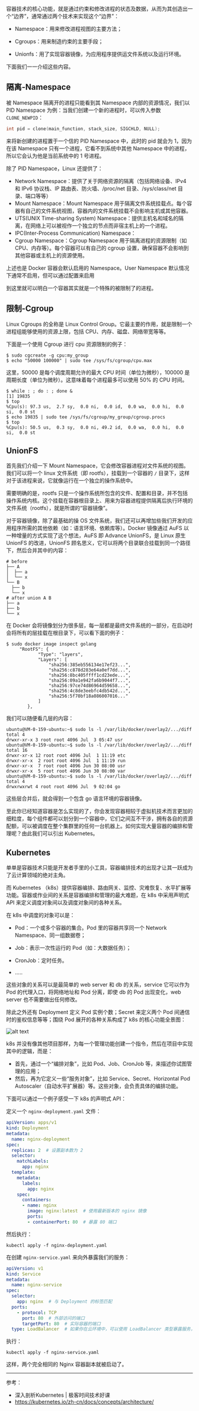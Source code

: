 
容器技术的核心功能，就是通过约束和修改进程的状态及数据，从而为其创造出一个“边界”，通常通过两个技术来实现这个“边界”：

- Namespace：用来修改进程视图的主要方法；

- Cgroups：用来制造约束的主要手段；

- Unionfs：用了实现容器镜像，为应用程序提供运文件系统以及运行环境。

下面我们一一介绍这些内容。

## 隔离-Namespace

被 Namespace 隔离开的进程只能看到其 Namespace 内部的资源情况，我们以 PID Namespace 为例：当我们创建一个新的进程时，可以传入参数 `CLONE_NEWPID`：

```c
int pid = clone(main_function, stack_size, SIGCHLD, NULL);
```
来将新创建的进程置于一个信的 PID Namespace 中，此时的 pid 就会为 1，因为在该 Namespace 只有一个进程，它看不到系统中其他 Namespace 中的进程，所以它会认为他是当前系统中的 1 号进程。

除了 PID Namespace，Linux 还提供了：

- Network Namespace：提供了关于网络资源的隔离（包括网络设备、IPv4 和 IPv6 协议栈、IP 路由表、防火墙、/proc/net 目录、/sys/class/net 目录、端口等等）
- Mount Namespace：Mount Namespace 用于隔离文件系统挂载点。每个容器有自己的文件系统视图，容器内的文件系统挂载不会影响主机或其他容器。
- UTS(UNIX Time-sharing System) Namespace：提供主机名和域名的隔离，在网络上可以被视作一个独立的节点而非宿主机上的一个进程。
- IPC(Inter-Process Communication) Namespace：
- Cgroup Namespace：Cgroup Namespace 用于隔离进程的资源限制（如 CPU、内存等）。每个容器可以有自己的 cgroup 设置，确保容器不会影响到其他容器或主机上的资源使用。

上述也是 Docker 容器会默认启用的 Namespace。User Namespace 默认情况下通常不启用，但可以通过配置来启用

到这里就可以明白一个容器其实就是一个特殊的被限制了的进程。

## 限制-Cgroup
Linux Cgroups 的全称是 Linux Control Group。它最主要的作用，就是限制一个进程组能够使用的资源上限，包括 CPU、内存、磁盘、网络带宽等等。

下面是一个使用 Cgroup 进行 cpu 资源限制的例子：

```shell
$ sudo cgcreate -g cpu:my_group
$ echo "50000 100000" | sudo tee /sys/fs/cgroup/cpu.max
```

这里，50000 是每个调度周期允许的最大 CPU 时间（单位为微秒），100000 是周期长度（单位为微秒）。这意味着每个进程最多可以使用 50% 的 CPU 时间。

```
$ while : ; do : ; done &
[1] 19835
$ top
%Cpu(s): 97.3 us,  2.7 sy,  0.0 ni,  0.0 id,  0.0 wa,  0.0 hi,  0.0 si,  0.0 st 
$ echo 19835 | sudo tee /sys/fs/cgroup/my_group/cgroup.procs
$ top
%Cpu(s): 50.5 us,  0.3 sy,  0.0 ni, 49.2 id,  0.0 wa,  0.0 hi,  0.0 si,  0.0 st 
```

## UnionFS

首先我们介绍一下 Mount Namespace，它会修改容器进程对文件系统的视图。我们可以将一个 linux 文件系统（即 rootfs），挂载到一个容器的 `/` 目录下，这样对于该进程来说，它就像运行在一个独立的操作系统中。

需要明确的是，rootfs 只是一个操作系统所包含的文件、配置和目录，并不包括操作系统内核。这个挂载在容器根目录上、用来为容器进程提供隔离后执行环境的文件系统（rootfs），就是所谓的“容器镜像”。

对于容器镜像，除了最基础的操 OS 文件系统，我们还可以再增加些我们开发的应用程序所需的其他依赖（如：语言环境、依赖库等）。Docker 镜像通过 AuFS 以一种增量的方式实现了这个想法，AuFS 即 Advance UnionFS，是 Linux 原生 UnionFS 的改进，UnionFS 顾名思义，它可以将两个目录联合挂载到同一个路径下，然后合并其中的内容：

```
# before
├── A
│  ├── a
│  └── x
└── B
  ├── b
  └── x
# after union A B
├── a
├── b
└── x
```
在 Docker 会将镜像划分为很多层，每一层都是最终文件系统的一部分，在启动时会将所有的层挂载在根目录下，可以看下面的例子：
```
$ sudo docker image inspect golang
     "RootFS": {
            "Type": "layers",
            "Layers": [
                "sha256:385eb556134e17ef23...",
                "sha256:c878d283e64a0ef7dd...",
                "sha256:8bc405ffff1cd23ede...",
                "sha256:09a1e942fa6b9044f7...",
                "sha256:97ce74d86964d59658...",
                "sha256:4c8de3eebfc4db542d...",
                "sha256:5f70bf18a086007016..."
            ]
        },
```

我们可以随便看几层的内容：

```
ubuntu@VM-0-159-ubuntu:~$ sudo ls -l /var/lib/docker/overlay2/.../diff
total 4
drwxr-xr-x 3 root root 4096 Jul  3 05:47 usr
ubuntu@VM-0-159-ubuntu:~$ sudo ls -l /var/lib/docker/overlay2/.../diff
total 16
drwxr-xr-x 12 root root 4096 Jul  1 11:19 etc
drwxr-xr-x  2 root root 4096 Jul  1 11:19 run
drwxr-xr-x  7 root root 4096 Jun 30 08:00 usr
drwxr-xr-x  5 root root 4096 Jun 30 08:00 var
ubuntu@VM-0-159-ubuntu:~$ sudo ls -l /var/lib/docker/overlay2/.../diff
total 4
drwxrwxrwt 4 root root 4096 Jul  9 02:04 go
```

这些层合并后，就会得到一个包含 go 语言环境的容器镜像。

至此你已经知道容器是怎么实现的了，你会发现容器相较于虚拟机技术而言更加的细粒度，每个组件都可以划分到一个容器中，它们之间互不干涉，拥有各自的资源配额，可以被调度在整个集群里的任何一台机器上。如何实现大量容器的编排和管理呢？由此我们可以引出 Kubernetes。

## Kubernetes

单单是容器技术只能是开发者手里的小工具，容器编排技术的出现才让其一跃成为了云计算领域的绝对主角。

而 Kubernetes （k8s）提供容器编排、路由网关、监控、灾难恢复、水平扩展等功能。容器或作业间的关系是容器编排和管理的最大难题，在 k8s 中采用声明式 API 来定义调度对象间以及调度对象间的各种关系。

在 k8s 中调度的对象可以是：

- Pod：一个或多个容器的集合。Pod 里的容器共享同一个 Network Namespace、同一组数据卷；

- Job：表示一次性运行的 Pod（如：大数据任务）；

- CronJob：定时任务。

- .....

这些对象的关系可以是最简单的 web server 和 db 的关系，service 它可以作为 Pod 的代理入口，将网络地址和 Pod 分离，即使 db 的 Pod 出现变化，web server 也不需要做出任何修改。

除此之外还有 Deployment 定义 Pod 实例个数；Secret 来定义两个 Pod 间通信时的鉴权信息等等；围绕 Pod 展开的各种关系构成了 k8s 的核心功能全景图：

![alt text](image-2.png)

k8s 并没有像其他项目那样，为每一个管理功能创建一个指令，然后在项目中实现其中的逻辑，而是：
- 首先，通过一个“编排对象”，比如 Pod、Job、CronJob 等，来描述你试图管理的应用；
- 然后，再为它定义一些“服务对象”，比如 Service、Secret、Horizontal Pod Autoscaler（自动水平扩展器）等。这些对象，会负责具体的编排功能。

下面可以通过一个例子感受一下 k8s 的声明式 API：

定义一个 `nginx-deployment.yaml` 文件：

```yaml
apiVersion: apps/v1
kind: Deployment
metadata:
  name: nginx-deployment
spec:
  replicas: 2  # 设置副本数为 2
  selector:
    matchLabels:
      app: nginx
  template:
    metadata:
      labels:
        app: nginx
    spec:
      containers:
      - name: nginx
        image: nginx:latest  # 使用最新版本的 nginx 镜像
        ports:
        - containerPort: 80  # 暴露 80 端口
```

然后执行：

```
kubectl apply -f nginx-deployment.yaml
```
在创建 `nginx-service.yaml` 来向外暴露我们的服务：

```yaml
apiVersion: v1
kind: Service
metadata:
  name: nginx-service
spec:
  selector:
    app: nginx  # 与 Deployment 的标签匹配
  ports:
    - protocol: TCP
      port: 80  # 外部访问的端口
      targetPort: 80  # 实际容器的端口
  type: LoadBalancer  # 如果你在云环境中，可以使用 LoadBalancer 类型暴露服务，或者使用 NodePort
```
执行：

```
kubectl apply -f nginx-service.yaml
```

这样，两个完全相同的 Nginx 容器副本就被启动了。


---
参考：
- 深入剖析Kubernetes | 极客时间技术好课
- https://kubernetes.io/zh-cn/docs/concepts/architecture/

